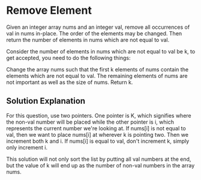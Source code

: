 # Remove Element

Given an integer array nums and an integer val, remove all occurrences of val in nums in-place. The order of the elements may be changed. Then return the number of elements in nums which are not equal to val.

Consider the number of elements in nums which are not equal to val be k, to get accepted, you need to do the following things:

Change the array nums such that the first k elements of nums contain the elements which are not equal to val. The remaining elements of nums are not important as well as the size of nums.
Return k.

## Solution Explanation
For this question, use two pointers. One pointer is K, which signifies where the non-val number will be placed while the other pointer is i, which represents the current number we're looking at. If nums[i] is not equal to val, then we want to place nums[i] at wherever k is pointing two. Then we increment both k and i. If nums[i] is equal to val, don't increment k, simply only increment i. 

This solution will not only sort the list by putting all val numbers at the end, but the value of k will end up as the number of non-val numbers in the array nums.